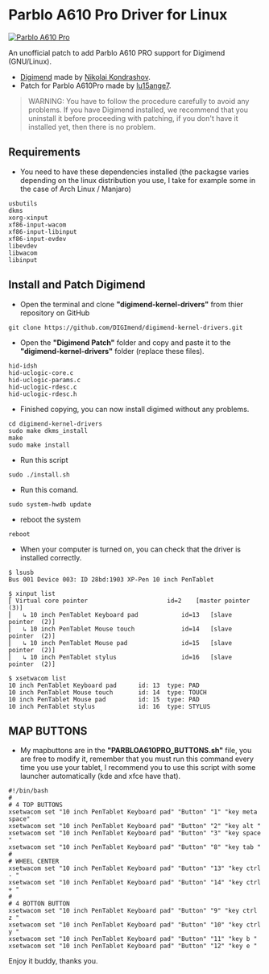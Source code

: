 # Parblo A610 Pro Driver for Linux

[![Parblo A610 Pro](https://img.cdn.nimg.jp/s/nicovideo/thumbnails/36189845/36189845.48198132.original/r1280x720l?key=00a9f2f2aa01f0cd921dccc9f154c8b04212c344efadee64640caea9fd490435 "Parblo A610 Pro")](https://www.amazon.com/-/es/WERPOWER001/dp/B081YMPXC7 "Parblo A610 Pro")

An unofficial patch to add Parblo A610 PRO support for Digimend (GNU/Linux).
- [Digimend](https://github.com/DIGImend/digimend-kernel-drivers "Digimend") made by [Nikolai Kondrashov](https://github.com/spbnick "Nikolai Kondrashov").
- Patch for Parblo A610Pro made by [lu15ange7](https://github.com/lu15ange7 "lu15ange7").

> WARNING:  You have to follow the procedure carefully to avoid any problems. If you have Digimend installed, we recommend that you uninstall it before proceeding with patching, if you don't have it installed yet, then there is no problem.

## Requirements
- You need to have these dependencies installed (the packagse varies depending on the linux distribution you use, I take for example some in the case of Arch Linux / Manjaro)

```
usbutils
dkms
xorg-xinput
xf86-input-wacom
xf86-input-libinput
xf86-input-evdev
libevdev
libwacom
libinput
```

## Install and Patch Digimend

- Open the terminal and clone **"digimend-kernel-drivers"** from thier repository on GitHub

```
git clone https://github.com/DIGImend/digimend-kernel-drivers.git
```

- Open the **"Digimend Patch"** folder and copy and paste it to the **"digimend-kernel-drivers"** folder (replace these files).

```
hid-idsh
hid-uclogic-core.c
hid-uclogic-params.c
hid-uclogic-rdesc.c
hid-uclogic-rdesc.h
```

- Finished copying, you can now install digimed without any problems.

```
cd digimend-kernel-drivers
sudo make dkms_install
make
sudo make install
```

- Run this script

```
sudo ./install.sh
```

- Run this comand.

```
sudo system-hwdb update
```

- reboot the system

```
reboot
```

- When your computer is turned on, you can check that the driver is installed correctly.

```
$ lsusb
Bus 001 Device 003: ID 28bd:1903 XP-Pen 10 inch PenTablet
```

```
$ xinput list
⎡ Virtual core pointer                    	id=2	[master pointer  (3)]
⎜   ↳ 10 inch PenTablet Keyboard pad          	id=13	[slave  pointer  (2)]
⎜   ↳ 10 inch PenTablet Mouse touch           	id=14	[slave  pointer  (2)]
⎜   ↳ 10 inch PenTablet Mouse pad             	id=15	[slave  pointer  (2)]
⎜   ↳ 10 inch PenTablet stylus                	id=16	[slave  pointer  (2)]
```

```
$ xsetwacom list
10 inch PenTablet Keyboard pad  	id: 13	type: PAD       
10 inch PenTablet Mouse touch   	id: 14	type: TOUCH     
10 inch PenTablet Mouse pad     	id: 15	type: PAD       
10 inch PenTablet stylus        	id: 16	type: STYLUS  
```

## MAP BUTTONS

- My mapbuttons are in the **"PARBLOA610PRO_BUTTONS.sh"** file, you are free to modify it, remember that you must run this command every time you use your tablet, I recommend you to use this script with some launcher automatically (kde and xfce have that).

```
#!/bin/bash
#
# 4 TOP BUTTONS
xsetwacom set "10 inch PenTablet Keyboard pad" "Button" "1" "key meta space"
xsetwacom set "10 inch PenTablet Keyboard pad" "Button" "2" "key alt "
xsetwacom set "10 inch PenTablet Keyboard pad" "Button" "3" "key space "
xsetwacom set "10 inch PenTablet Keyboard pad" "Button" "8" "key tab "
#
# WHEEL CENTER
xsetwacom set "10 inch PenTablet Keyboard pad" "Button" "13" "key ctrl - "
xsetwacom set "10 inch PenTablet Keyboard pad" "Button" "14" "key ctrl + "
#
# 4 BOTTON BUTTON
xsetwacom set "10 inch PenTablet Keyboard pad" "Button" "9" "key ctrl z "
xsetwacom set "10 inch PenTablet Keyboard pad" "Button" "10" "key ctrl y "
xsetwacom set "10 inch PenTablet Keyboard pad" "Button" "11" "key b "
xsetwacom set "10 inch PenTablet Keyboard pad" "Button" "12" "key e "
```

Enjoy it buddy, thanks you.
